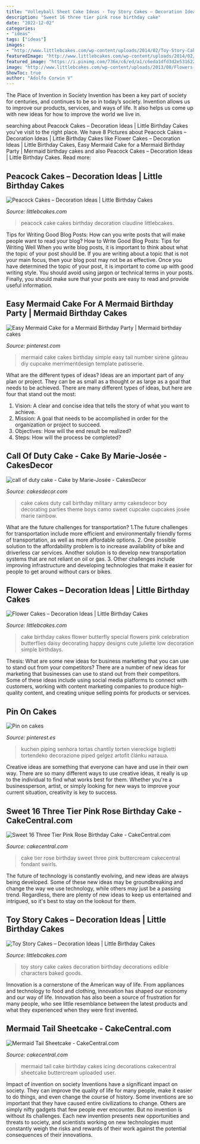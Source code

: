 ```yaml
---
title: "Volleyball Sheet Cake Ideas - Toy Story Cakes – Decoration Ideas"
description: "Sweet 16 three tier pink rose birthday cake"
date: "2022-12-02"
categories:
- "ideas"
tags: ["ideas"]
images:
- "http://www.littlebcakes.com/wp-content/uploads/2014/02/Toy-Story-Cake-Decorations.jpg"
featuredImage: "http://www.littlebcakes.com/wp-content/uploads/2014/02/Toy-Story-Cake-Decorations.jpg"
featured_image: "https://i.pinimg.com/736x/c6/ed/a1/c6eda1dfd3d2e531622529201af31c72.jpg"
image: "http://www.littlebcakes.com/wp-content/uploads/2013/08/Flowers-For-Cakes-682x1024.jpg"
ShowToc: true
author: "Adolfo Corwin V"
---
```



The Place of Invention in Society
Invention has been a key part of society for centuries, and continues to be so in today’s society. Invention allows us to improve our products, services, and ways of life. It also helps us come up with new ideas for how to improve the world we live in.

	

		
searching about Peacock Cakes – Decoration Ideas | Little Birthday Cakes you've visit to the right place. We have 8 Pictures about Peacock Cakes – Decoration Ideas | Little Birthday Cakes like Flower Cakes – Decoration Ideas | Little Birthday Cakes, Easy Mermaid Cake for a Mermaid Birthday Party | Mermaid birthday cakes and also Peacock Cakes – Decoration Ideas | Little Birthday Cakes. Read more:
		
    
## Peacock Cakes – Decoration Ideas | Little Birthday Cakes

<img loading=lazy src="http://www.littlebcakes.com/wp-content/uploads/2014/02/Peacock-Cake.jpg" onerror="this.onerror=null;this.src='https://tse3.mm.bing.net/th?id=OIP.InP1GPKXmChr0KWdVQvr5AHaKU&amp;pid=15.1';" alt="Peacock Cakes – Decoration Ideas | Little Birthday Cakes">

_Source: littlebcakes.com_

>peacock cake cakes birthday decoration claudine littlebcakes. 

	

Tips for Writing Good Blog Posts: How can you write posts that will make people want to read your blog?
How to Write Good Blog Posts: Tips for Writing Well
When you write blog posts, it is important to think about what the topic of your post should be.  If you are writing about a topic that is not your main focus, then your blog post may not be as effective.  Once you have determined the topic of your post, it is important to come up with good writing style.  You should avoid using jargon or technical terms in your posts.  Finally, you should make sure that your posts are easy to read and provide useful information.

    
## Easy Mermaid Cake For A Mermaid Birthday Party | Mermaid Birthday Cakes

<img loading=lazy src="https://i.pinimg.com/736x/c6/ed/a1/c6eda1dfd3d2e531622529201af31c72.jpg" onerror="this.onerror=null;this.src='https://tse3.mm.bing.net/th?id=OIP.5wETouI4PoHoqlLp8gtfXQHaJ3&amp;pid=15.1';" alt="Easy Mermaid Cake for a Mermaid Birthday Party | Mermaid birthday cakes">

_Source: pinterest.com_

>mermaid cake cakes birthday simple easy tail number sirène gâteau diy cupcake merrimentdesign template patisserie. 

	

What are the different types of ideas?
Ideas are an important part of any plan or project. They can be as small as a thought or as large as a goal that needs to be achieved. There are many different types of ideas, but here are four that stand out the most: 
1) Vision: A clear and concise idea that tells the story of what you want to achieve.
2) Mission: A goal that needs to be accomplished in order for the organization or project to succeed.
3) Objectives: How will the end result be realized? 
4) Steps: How will the process be completed?

    
## Call Of Duty Cake - Cake By Marie-Josée - CakesDecor

<img loading=lazy src="https://pic.cakesdecor.com/m/zdeazl6lbi9rwadmevzj.jpg" onerror="this.onerror=null;this.src='https://tse3.mm.bing.net/th?id=OIP.Fnea-LF6dAgB7_7eizMNjQHaMT&amp;pid=15.1';" alt="call of duty cake - Cake by Marie-Josée - CakesDecor">

_Source: cakesdecor.com_

>cake cakes duty call birthday military army cakesdecor boy decorating parties theme boys camo sweet cupcake cupcakes josée marie rainbow. 

	

What are the future challenges for transportation?
1.The future challenges for transportation include more efficient and environmentally friendly forms of transportation, as well as more affordable options. 
2. One possible solution to the affordability problem is to increase availability of bike and driverless car services. Another solution is to develop new transportation systems that are not reliant on oil or gas. 
3. Other challenges include improving infrastructure and developing technologies that make it easier for people to get around without cars or bikes.

    
## Flower Cakes – Decoration Ideas | Little Birthday Cakes

<img loading=lazy src="http://www.littlebcakes.com/wp-content/uploads/2013/08/Flowers-For-Cakes-682x1024.jpg" onerror="this.onerror=null;this.src='https://tse2.mm.bing.net/th?id=OIP.s7SX2qXBO5tLVnymkoSmhAHaLH&amp;pid=15.1';" alt="Flower Cakes – Decoration Ideas | Little Birthday Cakes">

_Source: littlebcakes.com_

>cake birthday cakes flower butterfly special flowers pink celebration butterflies daisy decorating happy designs cute juliette low decoration simple birthdays. 

	

Thesis: What are some new ideas for business marketing that you can use to stand out from your competitors?
There are a number of new ideas for marketing that businesses can use to stand out from their competitors. Some of these ideas include using social media platforms to connect with customers, working with content marketing companies to produce high-quality content, and creating unique selling points for products or services.

    
## Pin On Cakes

<img loading=lazy src="https://i.pinimg.com/736x/ee/93/67/ee9367e9cfaefe23c63c482498bdf443--cake-with-flowers-sheet-cakes.jpg" onerror="this.onerror=null;this.src='https://tse3.mm.bing.net/th?id=OIP.IKE7iwmnj0Uqu2VXXDpVJwHaGR&amp;pid=15.1';" alt="Pin on cakes">

_Source: pinterest.es_

>kuchen piping senhora tortas chantily torten viereckige biglietti tortendeko decorazione piped gelgez artofit článku наташа. 

	

Creative ideas are something that everyone can have and use in their own way. There are so many different ways to use creative ideas, it really is up to the individual to find what works best for them. Whether you're a businessperson, artist, or simply looking for new ways to improve your current situation, creativity is key to success.

    
## Sweet 16 Three Tier Pink Rose Birthday Cake - CakeCentral.com

<img loading=lazy src="https://cdn001.cakecentral.com/gallery/2016/11/900_sweet-16-three-tier-pink-rose-birthday-cake-772924v4XSe.JPG" onerror="this.onerror=null;this.src='https://tse2.mm.bing.net/th?id=OIP.fbV1XCXmpx9K9Cz-dJmobQHaJ4&amp;pid=15.1';" alt="Sweet 16 Three Tier Pink Rose Birthday Cake - CakeCentral.com">

_Source: cakecentral.com_

>cake tier rose birthday sweet three pink buttercream cakecentral fondant swirls. 

	

The future of technology is constantly evolving, and new ideas are always being developed. Some of these new ideas may be groundbreaking and change the way we use technology, while others may just be a passing trend. Regardless, there are plenty of new ideas to keep us entertained and intrigued, so it's best to stay on the lookout for them.

    
## Toy Story Cakes – Decoration Ideas | Little Birthday Cakes

<img loading=lazy src="http://www.littlebcakes.com/wp-content/uploads/2014/02/Toy-Story-Cake-Decorations.jpg" onerror="this.onerror=null;this.src='https://tse3.mm.bing.net/th?id=OIP.gTYrNwFvE9FBo0bUhQXnZwHaJ4&amp;pid=15.1';" alt="Toy Story Cakes – Decoration Ideas | Little Birthday Cakes">

_Source: littlebcakes.com_

>toy story cake cakes decoration birthday decorations edible characters baked goods. 

	

Innovation is a cornerstone of the American way of life. From appliances and technology to food and clothing, innovation has shaped our economy and our way of life. Innovation has also been a source of frustration for many people, who see little resemblance between the latest products and what they experienced when they were first invented.

    
## Mermaid Tail Sheetcake - CakeCentral.com

<img loading=lazy src="https://cdn001.cakecentral.com/editor/2017/06/900_mermaid-tail-sheetcake_5934b6e750f8f.jpg" onerror="this.onerror=null;this.src='https://tse2.mm.bing.net/th?id=OIP.8IadFglpKSvYSA66Oy4-uQHaJ4&amp;pid=15.1';" alt="Mermaid Tail Sheetcake - CakeCentral.com">

_Source: cakecentral.com_

>mermaid tail cake birthday cakes icing decorations cakecentral sheetcake buttercream uploaded user. 

	

Impact of invention on society
Inventions have a significant impact on society. They can improve the quality of life for many people, make it easier to do things, and even change the course of history. Some inventions are so important that they have caused entire civilizations to change. Others are simply nifty gadgets that few people ever encounter. But no invention is without its challenges. Each new invention presents new opportunities and threats to society, and scientists working on new technologies must constantly weigh the risks and rewards of their work against the potential consequences of their innovations.

